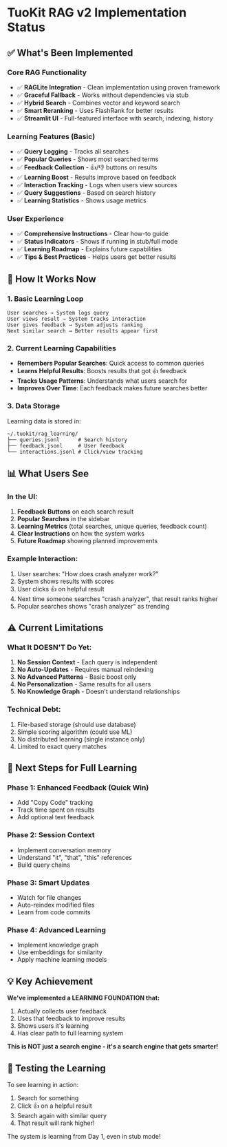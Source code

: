 # TuoKit RAG v2 Implementation Status

## ✅ What's Been Implemented

### Core RAG Functionality
- ✅ **RAGLite Integration** - Clean implementation using proven framework
- ✅ **Graceful Fallback** - Works without dependencies via stub
- ✅ **Hybrid Search** - Combines vector and keyword search
- ✅ **Smart Reranking** - Uses FlashRank for better results
- ✅ **Streamlit UI** - Full-featured interface with search, indexing, history

### Learning Features (Basic)
- ✅ **Query Logging** - Tracks all searches
- ✅ **Popular Queries** - Shows most searched terms
- ✅ **Feedback Collection** - 👍/👎 buttons on results
- ✅ **Learning Boost** - Results improve based on feedback
- ✅ **Interaction Tracking** - Logs when users view sources
- ✅ **Query Suggestions** - Based on search history
- ✅ **Learning Statistics** - Shows usage metrics

### User Experience
- ✅ **Comprehensive Instructions** - Clear how-to guide
- ✅ **Status Indicators** - Shows if running in stub/full mode
- ✅ **Learning Roadmap** - Explains future capabilities
- ✅ **Tips & Best Practices** - Helps users get better results

## 🚀 How It Works Now

### 1. Basic Learning Loop
```
User searches → System logs query
User views result → System tracks interaction
User gives feedback → System adjusts ranking
Next similar search → Better results appear first
```

### 2. Current Learning Capabilities
- **Remembers Popular Searches**: Quick access to common queries
- **Learns Helpful Results**: Boosts results that got 👍 feedback
- **Tracks Usage Patterns**: Understands what users search for
- **Improves Over Time**: Each feedback makes future searches better

### 3. Data Storage
Learning data is stored in:
```
~/.tuokit/rag_learning/
├── queries.jsonl      # Search history
├── feedback.jsonl     # User feedback
└── interactions.jsonl # Click/view tracking
```

## 📊 What Users See

### In the UI:
1. **Feedback Buttons** on each search result
2. **Popular Searches** in the sidebar
3. **Learning Metrics** (total searches, unique queries, feedback count)
4. **Clear Instructions** on how the system works
5. **Future Roadmap** showing planned improvements

### Example Interaction:
1. User searches: "How does crash analyzer work?"
2. System shows results with scores
3. User clicks 👍 on helpful result
4. Next time someone searches "crash analyzer", that result ranks higher
5. Popular searches shows "crash analyzer" as trending

## ⚠️ Current Limitations

### What It DOESN'T Do Yet:
1. **No Session Context** - Each query is independent
2. **No Auto-Updates** - Requires manual reindexing
3. **No Advanced Patterns** - Basic boost only
4. **No Personalization** - Same results for all users
5. **No Knowledge Graph** - Doesn't understand relationships

### Technical Debt:
1. File-based storage (should use database)
2. Simple scoring algorithm (could use ML)
3. No distributed learning (single instance only)
4. Limited to exact query matches

## 🎯 Next Steps for Full Learning

### Phase 1: Enhanced Feedback (Quick Win)
- Add "Copy Code" tracking
- Track time spent on results
- Add optional text feedback

### Phase 2: Session Context
- Implement conversation memory
- Understand "it", "that", "this" references
- Build query chains

### Phase 3: Smart Updates
- Watch for file changes
- Auto-reindex modified files
- Learn from code commits

### Phase 4: Advanced Learning
- Implement knowledge graph
- Use embeddings for similarity
- Apply machine learning models

## 💡 Key Achievement

**We've implemented a LEARNING FOUNDATION that:**
1. Actually collects user feedback
2. Uses that feedback to improve results
3. Shows users it's learning
4. Has clear path to full learning system

**This is NOT just a search engine - it's a search engine that gets smarter!**

## 🔧 Testing the Learning

To see learning in action:
1. Search for something
2. Click 👍 on a helpful result
3. Search again with similar query
4. That result will rank higher!

The system is learning from Day 1, even in stub mode!
